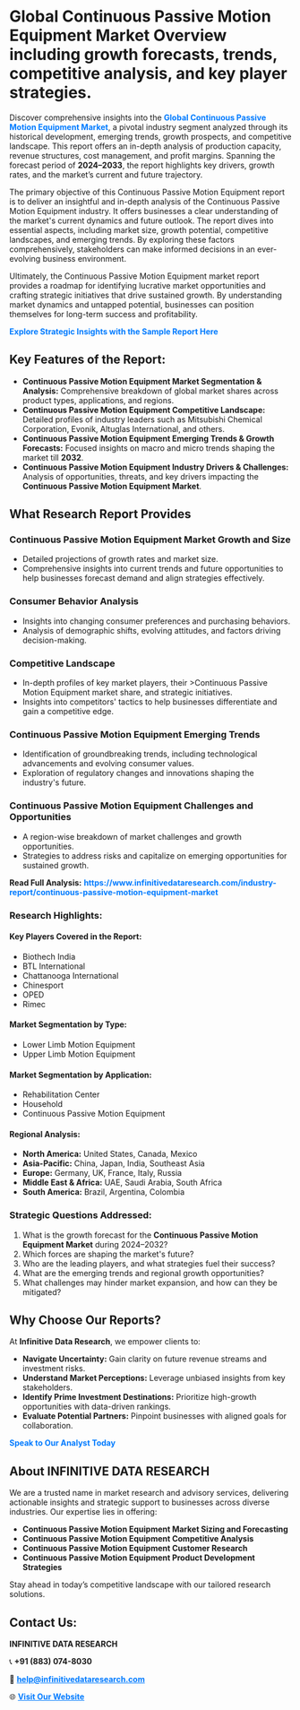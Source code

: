 <h1>Global Continuous Passive Motion Equipment Market Overview including growth forecasts, trends, competitive analysis, and key player strategies.</h1>
<p>
Discover comprehensive insights into the 
<a href="https://www.infinitivedataresearch.com/industry-report/continuous-passive-motion-equipment-market" rel="dofollow" style="color: #007BFF; text-decoration: none;"><strong>Global Continuous Passive Motion Equipment Market</strong></a>, a pivotal industry segment analyzed through its historical development, emerging trends, growth prospects, and competitive landscape. This report offers an in-depth analysis of production capacity, revenue structures, cost management, and profit margins. Spanning the forecast period of <strong>2024–2033</strong>, the report highlights key drivers, growth rates, and the market’s current and future trajectory.
</p>
<p>
The primary objective of this Continuous Passive Motion Equipment report is to deliver an insightful and in-depth analysis of the Continuous Passive Motion Equipment industry. It offers businesses a clear understanding of the market's current dynamics and future outlook. The report dives into essential aspects, including market size, growth potential, competitive landscapes, and emerging trends. By exploring these factors comprehensively, stakeholders can make informed decisions in an ever-evolving business environment.
</p>
<p>
Ultimately, the Continuous Passive Motion Equipment market report provides a roadmap for identifying lucrative market opportunities and crafting strategic initiatives that drive sustained growth. By understanding market dynamics and untapped potential, businesses can position themselves for long-term success and profitability.
</p>
<p>
<a href="https://www.infinitivedataresearch.com/request-sample/reportId=103641" style="color: #007BFF; text-decoration: none;"><strong>Explore Strategic Insights with the Sample Report Here</strong></a>
</p>

<h2>Key Features of the Report:</h2>
<ul>
<li><strong>Continuous Passive Motion Equipment Market Segmentation & Analysis:</strong> Comprehensive breakdown of global market shares across product types, applications, and regions.</li>
<li><strong>Continuous Passive Motion Equipment Competitive Landscape:</strong> Detailed profiles of industry leaders such as Mitsubishi Chemical Corporation, Evonik, Altuglas International, and others.</li>
<li><strong>Continuous Passive Motion Equipment Emerging Trends & Growth Forecasts:</strong> Focused insights on macro and micro trends shaping the market till <strong>2032</strong>.</li>
<li><strong>Continuous Passive Motion Equipment Industry Drivers & Challenges:</strong> Analysis of opportunities, threats, and key drivers impacting the <strong>Continuous Passive Motion Equipment Market</strong>.</li>
</ul>

<h2>What Research Report Provides</h2>
<h3>Continuous Passive Motion Equipment Market Growth and Size</h3>
<ul>
<li>Detailed projections of growth rates and market size.</li>
<li>Comprehensive insights into current trends and future opportunities to help businesses forecast demand and align strategies effectively.</li>
</ul>

<h3>Consumer Behavior Analysis</h3>
<ul>
<li>Insights into changing consumer preferences and purchasing behaviors.</li>
<li>Analysis of demographic shifts, evolving attitudes, and factors driving decision-making.</li>
</ul>

<h3>Competitive Landscape</h3>
<ul>
<li>In-depth profiles of key market players, their >Continuous Passive Motion Equipment market share, and strategic initiatives.</li>
<li>Insights into competitors' tactics to help businesses differentiate and gain a competitive edge.</li>
</ul>

<h3>Continuous Passive Motion Equipment Emerging Trends</h3>
<ul>
<li>Identification of groundbreaking trends, including technological advancements and evolving consumer values.</li>
<li>Exploration of regulatory changes and innovations shaping the industry's future.</li>
</ul>

<h3>Continuous Passive Motion Equipment Challenges and Opportunities</h3>
<ul>
<li>A region-wise breakdown of market challenges and growth opportunities.</li>
<li>Strategies to address risks and capitalize on emerging opportunities for sustained growth.</li>
</ul>
<p><strong>Read Full Analysis:</strong> <a href="https://www.infinitivedataresearch.com/industry-report/continuous-passive-motion-equipment-market" rel="dofollow" style="color: #007BFF; text-decoration: none;"><strong>https://www.infinitivedataresearch.com/industry-report/continuous-passive-motion-equipment-market</strong></a></p>
<h3>Research Highlights:</h3>
<h4>Key Players Covered in the Report:</h4>
<ul><li>Biothech India</li><li>BTL International</li><li>Chattanooga International</li><li>Chinesport</li><li>OPED</li><li>Rimec</li></ul>
<h4>Market Segmentation by Type:</h4>
<ul><li>Lower Limb Motion Equipment</li><li>Upper Limb Motion Equipment</li></ul>
<h4>Market Segmentation by Application:</h4>
<ul><li>Rehabilitation Center</li><li>Household</li><li>Continuous Passive Motion Equipment</li></ul>

<h4>Regional Analysis:</h4>
<ul>
<li><strong>North America:</strong> United States, Canada, Mexico</li>
<li><strong>Asia-Pacific:</strong> China, Japan, India, Southeast Asia</li>
<li><strong>Europe:</strong> Germany, UK, France, Italy, Russia</li>
<li><strong>Middle East & Africa:</strong> UAE, Saudi Arabia, South Africa</li>
<li><strong>South America:</strong> Brazil, Argentina, Colombia</li>
</ul>

<h3>Strategic Questions Addressed:</h3>
<ol>
<li>What is the growth forecast for the <strong>Continuous Passive Motion Equipment Market</strong> during 2024–2032?</li>
<li>Which forces are shaping the market's future?</li>
<li>Who are the leading players, and what strategies fuel their success?</li>
<li>What are the emerging trends and regional growth opportunities?</li>
<li>What challenges may hinder market expansion, and how can they be mitigated?</li>
</ol>

<h2>Why Choose Our Reports?</h2>
<p>At <strong>Infinitive Data Research</strong>, we empower clients to:</p>
<ul>
<li><strong>Navigate Uncertainty:</strong> Gain clarity on future revenue streams and investment risks.</li>
<li><strong>Understand Market Perceptions:</strong> Leverage unbiased insights from key stakeholders.</li>
<li><strong>Identify Prime Investment Destinations:</strong> Prioritize high-growth opportunities with data-driven rankings.</li>
<li><strong>Evaluate Potential Partners:</strong> Pinpoint businesses with aligned goals for collaboration.</li>
</ul>
<p><a href="https://www.infinitivedataresearch.com/industry-report/continuous-passive-motion-equipment-market" rel="dofollow" style="color: #007BFF; text-decoration: none;"><strong>Speak to Our Analyst Today</strong></a></p>

<h2>About INFINITIVE DATA RESEARCH</h2>
<p>We are a trusted name in market research and advisory services, delivering actionable insights and strategic support to businesses across diverse industries. Our expertise lies in offering:</p>
<ul>
<li><strong>Continuous Passive Motion Equipment Market Sizing and Forecasting</strong></li>
<li><strong>Continuous Passive Motion Equipment Competitive Analysis</strong></li>
<li><strong>Continuous Passive Motion Equipment Customer Research</strong></li>
<li><strong>Continuous Passive Motion Equipment Product Development Strategies</strong></li>
</ul>
<p>Stay ahead in today’s competitive landscape with our tailored research solutions.</p>

<h2>Contact Us:</h2>
<p><strong>INFINITIVE DATA RESEARCH</strong></p>
<p>📞 <strong>+91 (883) 074-8030</strong></p>
<p>📧 <strong><a href="mailto:help@infinitivedataresearch.com" style="color: #007BFF;">help@infinitivedataresearch.com</a></strong></p>
<p>🌐 <strong><a href="https://www.infinitivedataresearch.com" rel="dofollow" style="color: #007BFF;">Visit Our Website</a></strong></p>